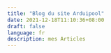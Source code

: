 ```yaml
---
title: "Blog du site Arduipool"
date: 2021-12-18T11:10:36+08:00
draft: false
language: fr
description: mes Articles
---
```

